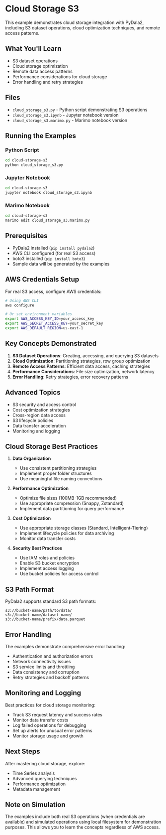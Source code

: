 # Cloud Storage S3

This example demonstrates cloud storage integration with PyDala2, including S3 dataset operations, cloud optimization techniques, and remote access patterns.

## What You'll Learn

- S3 dataset operations
- Cloud storage optimization
- Remote data access patterns
- Performance considerations for cloud storage
- Error handling and retry strategies

## Files

- `cloud_storage_s3.py` - Python script demonstrating S3 operations
- `cloud_storage_s3.ipynb` - Jupyter notebook version
- `cloud_storage_s3.marimo.py` - Marimo notebook version

## Running the Examples

### Python Script
```bash
cd cloud-storage-s3
python cloud_storage_s3.py
```

### Jupyter Notebook
```bash
cd cloud-storage-s3
jupyter notebook cloud_storage_s3.ipynb
```

### Marimo Notebook
```bash
cd cloud-storage-s3
marimo edit cloud_storage_s3.marimo.py
```

## Prerequisites

- PyDala2 installed (`pip install pydala2`)
- AWS CLI configured (for real S3 access)
- boto3 installed (`pip install boto3`)
- Sample data will be generated by the examples

## AWS Credentials Setup

For real S3 access, configure AWS credentials:

```bash
# Using AWS CLI
aws configure

# Or set environment variables
export AWS_ACCESS_KEY_ID=your_access_key
export AWS_SECRET_ACCESS_KEY=your_secret_key
export AWS_DEFAULT_REGION=us-east-1
```

## Key Concepts Demonstrated

1. **S3 Dataset Operations**: Creating, accessing, and querying S3 datasets
2. **Cloud Optimization**: Partitioning strategies, row group optimization
3. **Remote Access Patterns**: Efficient data access, caching strategies
4. **Performance Considerations**: File size optimization, network latency
5. **Error Handling**: Retry strategies, error recovery patterns

## Advanced Topics

- S3 security and access control
- Cost optimization strategies
- Cross-region data access
- S3 lifecycle policies
- Data transfer acceleration
- Monitoring and logging

## Cloud Storage Best Practices

1. **Data Organization**
   - Use consistent partitioning strategies
   - Implement proper folder structures
   - Use meaningful file naming conventions

2. **Performance Optimization**
   - Optimize file sizes (100MB-1GB recommended)
   - Use appropriate compression (Snappy, Zstandard)
   - Implement data partitioning for query performance

3. **Cost Optimization**
   - Use appropriate storage classes (Standard, Intelligent-Tiering)
   - Implement lifecycle policies for data archiving
   - Monitor data transfer costs

4. **Security Best Practices**
   - Use IAM roles and policies
   - Enable S3 bucket encryption
   - Implement access logging
   - Use bucket policies for access control

## S3 Path Format

PyDala2 supports standard S3 path formats:

```
s3://bucket-name/path/to/data/
s3://bucket-name/dataset-name/
s3://bucket-name/prefix/data.parquet
```

## Error Handling

The examples demonstrate comprehensive error handling:
- Authentication and authorization errors
- Network connectivity issues
- S3 service limits and throttling
- Data consistency and corruption
- Retry strategies and backoff patterns

## Monitoring and Logging

Best practices for cloud storage monitoring:
- Track S3 request latency and success rates
- Monitor data transfer costs
- Log failed operations for debugging
- Set up alerts for unusual error patterns
- Monitor storage usage and growth

## Next Steps

After mastering cloud storage, explore:
- Time Series analysis
- Advanced querying techniques
- Performance optimization
- Metadata management

## Note on Simulation

The examples include both real S3 operations (when credentials are available) and simulated operations using local filesystem for demonstration purposes. This allows you to learn the concepts regardless of AWS access.